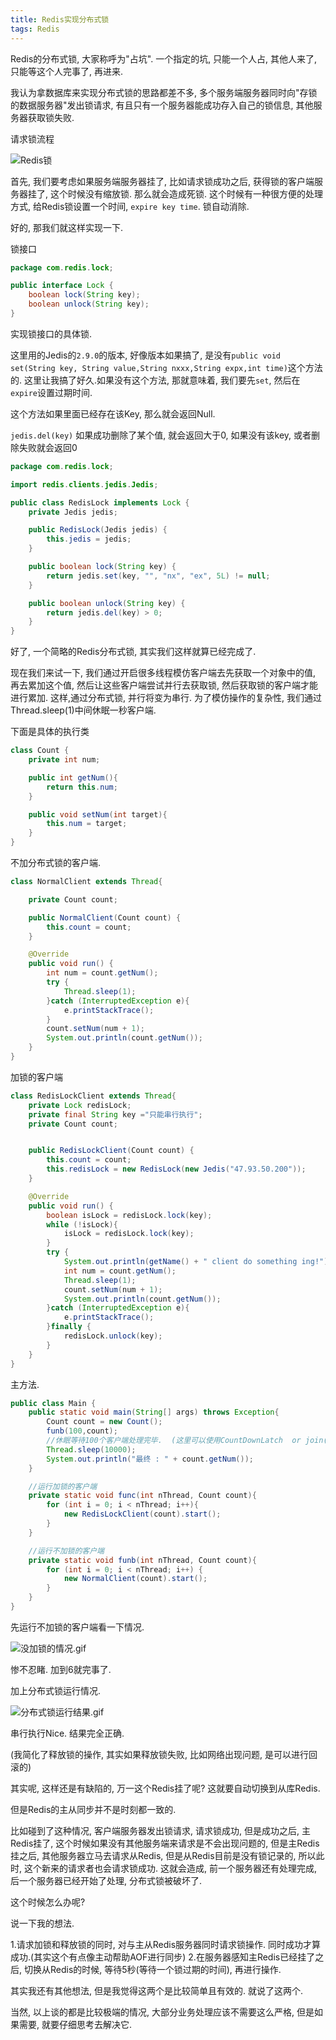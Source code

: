 ```yaml
---
title: Redis实现分布式锁
tags: Redis
---
```


Redis的分布式锁, 大家称呼为"占坑".  一个指定的坑, 只能一个人占, 其他人来了, 只能等这个人完事了, 再进来.

我认为拿数据库来实现分布式锁的思路都差不多, 多个服务端服务器同时向"存锁的数据服务器"发出锁请求, 有且只有一个服务器能成功存入自己的锁信息, 其他服务器获取锁失败.

请求锁流程

![Redis锁](https://i.loli.net/2019/11/11/ENjfS5ec7YsMXn2.png)

首先, 我们要考虑如果服务端服务器挂了,  比如请求锁成功之后, 获得锁的客户端服务器挂了, 这个时候没有缩放锁. 那么就会造成死锁.  这个时候有一种很方便的处理方式, 给Redis锁设置一个时间, `expire key time`. 锁自动消除.

好的, 那我们就这样实现一下.


锁接口
```java
package com.redis.lock;

public interface Lock {
    boolean lock(String key);
    boolean unlock(String key);
}
```
实现锁接口的具体锁.

这里用的Jedis的`2.9.0`的版本,  好像版本如果搞了, 是没有`public void set(String key, String value,String nxxx,String expx,int time)`这个方法的. 这里让我搞了好久.如果没有这个方法, 那就意味着, 我们要先`set`, 然后在`expire`设置过期时间.

这个方法如果里面已经存在该Key, 那么就会返回Null.

`jedis.del(key)` 如果成功删除了某个值, 就会返回大于0, 如果没有该key, 或者删除失败就会返回0


```java
package com.redis.lock;

import redis.clients.jedis.Jedis;

public class RedisLock implements Lock {
    private Jedis jedis;

    public RedisLock(Jedis jedis) {
        this.jedis = jedis;
    }

    public boolean lock(String key) {
        return jedis.set(key, "", "nx", "ex", 5L) != null;
    }

    public boolean unlock(String key) {
        return jedis.del(key) > 0;
    }
}
```

好了, 一个简略的Redis分布式锁, 其实我们这样就算已经完成了.

现在我们来试一下, 我们通过开启很多线程模仿客户端去先获取一个对象中的值, 再去累加这个值, 然后让这些客户端尝试并行去获取锁, 然后获取锁的客户端才能进行累加. 这样,通过分布式锁, 并行将变为串行. 为了模仿操作的复杂性, 我们通过Thread.sleep(1)中间休眠一秒客户端.

下面是具体的执行类

```java
class Count {
    private int num;

    public int getNum(){
        return this.num;
    }

    public void setNum(int target){
        this.num = target;
    }
}
```

不加分布式锁的客户端.

```java
class NormalClient extends Thread{

    private Count count;

    public NormalClient(Count count) {
        this.count = count;
    }

    @Override
    public void run() {
        int num = count.getNum();
        try {
            Thread.sleep(1);
        }catch (InterruptedException e){
            e.printStackTrace();
        }
        count.setNum(num + 1);
        System.out.println(count.getNum());
    }
}
```

加锁的客户端

```java
class RedisLockClient extends Thread{
    private Lock redisLock;
    private final String key ="只能串行执行";
    private Count count;


    public RedisLockClient(Count count) {
        this.count = count;
        this.redisLock = new RedisLock(new Jedis("47.93.50.200"));
    }

    @Override
    public void run() {
        boolean isLock = redisLock.lock(key);
        while (!isLock){
            isLock = redisLock.lock(key);
        }
        try {
            System.out.println(getName() + " client do something ing!");
            int num = count.getNum();
            Thread.sleep(1);
            count.setNum(num + 1);
            System.out.println(count.getNum());
        }catch (InterruptedException e){
            e.printStackTrace();
        }finally {
            redisLock.unlock(key);
        }
    }
}
```

主方法.

```java
public class Main {
    public static void main(String[] args) throws Exception{
        Count count = new Count();
        funb(100,count);
		//休眠等待100个客户端处理完毕.  (这里可以使用CountDownLatch  or join()方法. 但尽量简单易懂就不添加这些东西了)
        Thread.sleep(10000);
        System.out.println("最终 : " + count.getNum());
    }

	//运行加锁的客户端
    private static void func(int nThread, Count count){
        for (int i = 0; i < nThread; i++){
            new RedisLockClient(count).start();
        }
    }

	//运行不加锁的客户端
    private static void funb(int nThread, Count count){
        for (int i = 0; i < nThread; i++) {
            new NormalClient(count).start();
        }
    }
}
```

先运行不加锁的客户端看一下情况.

![没加锁的情况.gif](https://i.loli.net/2019/11/11/EyLkxfOqRmWYzG6.gif)

惨不忍睹. 加到6就完事了.


加上分布式锁运行情况.

![分布式锁运行结果.gif](https://i.loli.net/2019/11/11/zDKAdE4souSLkIH.gif)

串行执行Nice. 结果完全正确.

(我简化了释放锁的操作, 其实如果释放锁失败, 比如网络出现问题, 是可以进行回滚的)

其实呢, 这样还是有缺陷的, 万一这个Redis挂了呢?  这就要自动切换到从库Redis.

但是Redis的主从同步并不是时刻都一致的.

比如碰到了这种情况, 客户端服务器发出锁请求,  请求锁成功, 但是成功之后, 主Redis挂了, 这个时候如果没有其他服务端来请求是不会出现问题的,  但是主Redis挂之后, 其他服务器立马去请求从Redis, 但是从Redis目前是没有锁记录的, 所以此时, 这个新来的请求者也会请求锁成功. 这就会造成, 前一个服务器还有处理完成, 后一个服务器已经开始了处理, 分布式锁被破坏了.

这个时候怎么办呢?

说一下我的想法.

1.请求加锁和释放锁的同时, 对与主从Redis服务器同时请求锁操作. 同时成功才算成功.(其实这个有点像主动帮助AOF进行同步)
2.在服务器感知主Redis已经挂了之后, 切换从Redis的时候, 等待5秒(等待一个锁过期的时间), 再进行操作.


其实我还有其他想法, 但是我觉得这两个是比较简单且有效的. 就说了这两个.

当然, 以上谈的都是比较极端的情况, 大部分业务处理应该不需要这么严格, 但是如果需要,  就要仔细思考去解决它.




